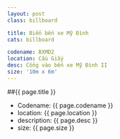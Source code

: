 ```yaml
---
layout: post
class: billboard

title: Biển bến xe Mỹ Đình
cats: billboard

codename: BXMD2
location: Cầu Giấy
desc: Cổng vào bến xe Mỹ Đình II
size: '10m x 6m'
---
```


##{{ page.title }}
- Codename: {{ page.codename }}
- location: {{ page.location }}
- description: {{ page.desc }}
- size: {{ page.size }}